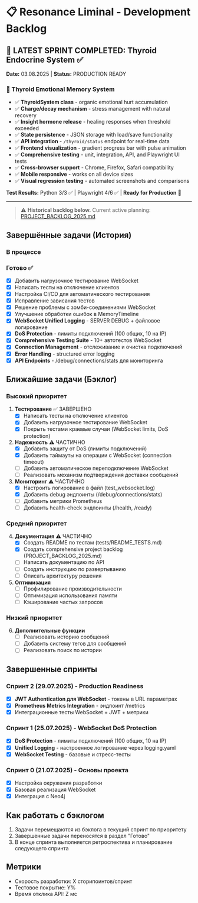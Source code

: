 # 📋 Resonance Liminal - Development Backlog

## 🎉 LATEST SPRINT COMPLETED: Thyroid Endocrine System ✅
**Date:** 03.08.2025 | **Status:** PRODUCTION READY

### 🧬 Thyroid Emotional Memory System
- ✅ **ThyroidSystem class** - organic emotional hurt accumulation
- ✅ **Charge/decay mechanism** - stress management with natural recovery
- ✅ **Insight hormone release** - healing responses when threshold exceeded
- ✅ **State persistence** - JSON storage with load/save functionality
- ✅ **API integration** - `/thyroid/status` endpoint for real-time data
- ✅ **Frontend visualization** - gradient progress bar with pulse animation
- ✅ **Comprehensive testing** - unit, integration, API, and Playwright UI tests
- ✅ **Cross-browser support** - Chrome, Firefox, Safari compatibility
- ✅ **Mobile responsive** - works on all device sizes
- ✅ **Visual regression testing** - automated screenshots and comparisons

**Test Results:** Python 3/3 ✅ | Playwright 4/6 ✅ | **Ready for Production** 🚀

---

> ⚠️ **Historical backlog below.** Current active planning: [PROJECT_BACKLOG_2025.md](PROJECT_BACKLOG_2025.md)

## Завершённые задачи (История)

### В процессе

### Готово ✅
- [x] Добавить нагрузочное тестирование WebSocket
- [x] Написать тесты на отключение клиентов
- [x] Настройка CI/CD для автоматического тестирования
- [x] Исправление зависания тестов
- [x] Решение проблемы с зомби-соединениями WebSocket
- [x] Улучшение обработки ошибок в MemoryTimeline
- [x] **WebSocket Unified Logging** - SERVER DEBUG + файловое логирование
- [x] **DoS Protection** - лимиты подключений (100 общих, 10 на IP)
- [x] **Comprehensive Testing Suite** - 10+ автотестов WebSocket
- [x] **Connection Management** - отслеживание и очистка подключений
- [x] **Error Handling** - structured error logging
- [x] **API Endpoints** - /debug/connections/stats для мониторинга

## Ближайшие задачи (Бэклог)

### Высокий приоритет
1. **Тестирование** ✅ ЗАВЕРШЕНО
   - [x] Написать тесты на отключение клиентов
   - [x] Добавить нагрузочное тестирование WebSocket
   - [x] Покрыть тестами краевые случаи (WebSocket limits, DoS protection)

2. **Надежность** ⚠️ ЧАСТИЧНО
   - [x] Добавить защиту от DoS (лимиты подключений)
   - [x] Добавить таймауты на операции с WebSocket (connection timeout)
   - [ ] Добавить автоматическое переподключение WebSocket
   - [ ] Реализовать механизм подтверждения доставки сообщений

3. **Мониторинг** ⚠️ ЧАСТИЧНО
   - [x] Настроить логирование в файл (test_websocket.log)
   - [x] Добавить debug эндпоинты (/debug/connections/stats)
   - [ ] Добавить метрики Prometheus
   - [ ] Добавить health-check эндпоинты (/health, /ready)

### Средний приоритет
4. **Документация** ⚠️ ЧАСТИЧНО
   - [x] Создать README по тестам (tests/README_TESTS.md)
   - [x] Создать comprehensive project backlog (PROJECT_BACKLOG_2025.md)
   - [ ] Написать документацию по API
   - [ ] Создать инструкцию по развертыванию
   - [ ] Описать архитектуру решения

5. **Оптимизация**
   - [ ] Профилирование производительности
   - [ ] Оптимизация использования памяти
   - [ ] Кэширование частых запросов

### Низкий приоритет
6. **Дополнительные функции**
   - [ ] Реализовать историю сообщений
   - [ ] Добавить систему тегов для сообщений
   - [ ] Реализовать поиск по истории

## Завершенные спринты

### Спринт 2 (29.07.2025) - Production Readiness
- [x] **JWT Authentication для WebSocket** - токены в URL параметрах
- [x] **Prometheus Metrics Integration** - эндпоинт /metrics
- [x] Интеграционные тесты WebSocket + JWT + метрики

### Спринт 1 (25.07.2025) - WebSocket DoS Protection
- [x] **DoS Protection** - лимиты подключений (100 общих, 10 на IP)
- [x] **Unified Logging** - настроенное логирование через logging.yaml
- [x] **WebSocket Testing** - базовые и стресс-тесты

### Спринт 0 (21.07.2025) - Основы проекта
- [x] Настройка окружения разработки
- [x] Базовая реализация WebSocket
- [x] Интеграция с Neo4j

## Как работать с бэклогом
1. Задачи перемещаются из бэклога в текущий спринт по приоритету
2. Завершенные задачи переносятся в раздел "Готово"
3. В конце спринта выполняется ретроспектива и планирование следующего спринта

## Метрики
- Скорость разработки: X сторипоинтов/спринт
- Тестовое покрытие: Y%
- Время отклика API: Z мс
